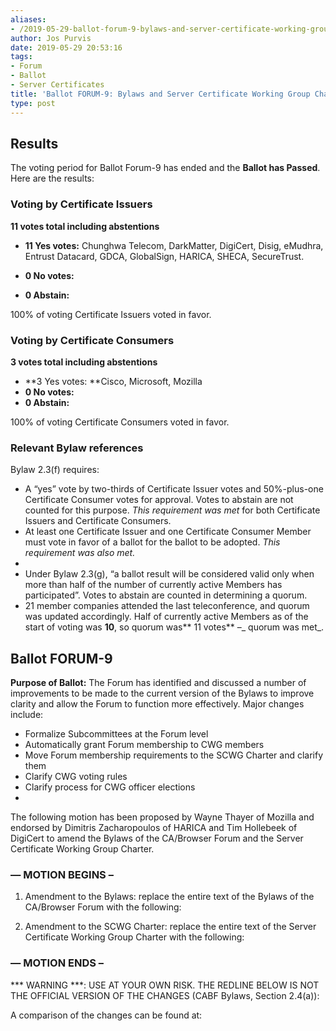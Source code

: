 ```yaml
---
aliases:
- /2019-05-29-ballot-forum-9-bylaws-and-server-certificate-working-group-charter-updates-2/
author: Jos Purvis
date: 2019-05-29 20:53:16
tags:
- Forum
- Ballot
- Server Certificates
title: 'Ballot FORUM-9: Bylaws and Server Certificate Working Group Charter Updates'
type: post
---
```


## Results 

The voting period for Ballot Forum-9 has ended and the **Ballot has Passed**. Here are the results:

### Voting by Certificate Issuers 

**11 votes total including abstentions**

- **11 Yes votes:** Chunghwa Telecom, DarkMatter, DigiCert, Disig, eMudhra, Entrust Datacard, GDCA, GlobalSign, HARICA, SHECA, SecureTrust.

- **0 No votes:**

- **0 Abstain:**

100% of voting Certificate Issuers voted in favor.

### Voting by Certificate Consumers 

**3 votes total including abstentions**

- **3 Yes votes: **Cisco, Microsoft, Mozilla
- **0 No votes:**
- **0 Abstain:**

100% of voting Certificate Consumers voted in favor.

### Relevant Bylaw references 

Bylaw 2.3(f) requires:

- A “yes” vote by two-thirds of Certificate Issuer votes and 50%-plus-one Certificate Consumer votes for approval. Votes to abstain are not counted for this purpose. _This requirement was met_ for both Certificate Issuers and Certificate Consumers.
- At least one Certificate Issuer and one Certificate Consumer Member must vote in favor of a ballot for the ballot to be adopted. _This requirement was also met._
-
- Under Bylaw 2.3(g), “a ballot result will be considered valid only when more than half of the number of currently active Members has participated”. Votes to abstain are counted in determining a quorum.
- 21 member companies attended the last teleconference, and quorum was updated accordingly. Half of currently active Members as of the start of voting was **10**, so quorum was** 11 votes** –\_ quorum was met\_.

## Ballot FORUM-9 

**Purpose of Ballot:** The Forum has identified and discussed a number of improvements to be made to the current version of the Bylaws to improve clarity and allow the Forum to function more effectively. Major changes include:

- Formalize Subcommittees at the Forum level
- Automatically grant Forum membership to CWG members
- Move Forum membership requirements to the SCWG Charter and clarify them
- Clarify CWG voting rules
- Clarify process for CWG officer elections
-

The following motion has been proposed by Wayne Thayer of Mozilla and endorsed by Dimitris Zacharopoulos of HARICA and Tim Hollebeek of DigiCert to amend the Bylaws of the CA/Browser Forum and the Server Certificate Working Group Charter.

### — MOTION BEGINS – 

1. Amendment to the Bylaws: replace the entire text of the Bylaws of the CA/Browser Forum with the following:

1. Amendment to the SCWG Charter: replace the entire text of the Server Certificate Working Group Charter with the following:

### — MOTION ENDS – 

\*\** WARNING ***: USE AT YOUR OWN RISK. THE REDLINE BELOW IS NOT THE OFFICIAL VERSION OF THE CHANGES (CABF Bylaws, Section 2.4(a)):

A comparison of the changes can be found at: